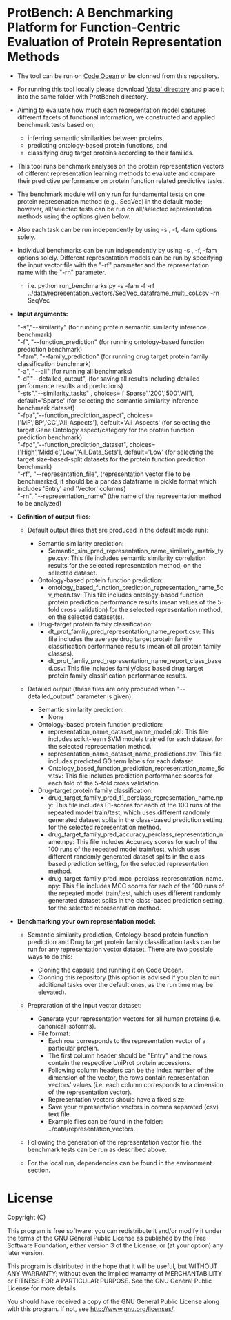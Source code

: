 # ProtBench: A Benchmarking Platform for Function-Centric Evaluation of Protein Representation Methods

- The tool can be run on [Code Ocean](https://codeocean.com/capsule/858401) or be clonned from this repository.

- For running this tool locally please download ['data' directory](https://drive.google.com/drive/folders/1N2TzFVSgdt2oZECmpTtpGHvJQMvza0i6?usp=sharing) and place it into the same folder with ProtBench directory.

- Aiming to evaluate how much each representation model captures different facets of functional information, we constructed and applied benchmark tests based on;
  - inferring semantic similarities between proteins,
  - predicting ontology-based protein functions, and
  - classifying drug target proteins according to their families.

- This tool runs benchmark analyses on the protein representation vectors of different representation learning methods
 to evaluate and compare their predictive performance on protein function related predictive tasks.

- The benchmark module will only run for fundamental tests on one
protein represenation method (e.g., SeqVec) in the default mode; however, all/selected tests can be run on 
all/selected representation methods using the options given below.
 - Also each task can be run independently by using -s , -f, -fam options solely.

- Individual benchmarks can be run independently by using -s , -f, -fam options solely. Different representation models can be
run by specifying the input vector file with the "-rf" parameter and the representation name with the "-rn" parameter.
  - i.e. python run_benchmarks.py -s -fam -f -rf ../data/representation_vectors/SeqVec_dataframe_multi_col.csv -rn SeqVec

- **Input arguments:**

  "-s","--similarity" (for running protein semantic similarity inference benchmark) <br>
  "-f", "--function_prediction" (for running ontology-based function prediction benchmark)<br>
  "-fam", "--family_prediction" (for running drug target protein family classification benchmark)<br>
  "-a", "--all" (for running all benchmarks)<br>
  "-d","--detailed_output", (for saving all results including detailed performance results and predictions)<br>
  "-sts","--similarity_tasks" , choices= ['Sparse','200','500','All'], default='Sparse' (for selecting the semantic
   similarity inference benchmark dataset)<br>
  "-fpa","--function_prediction_aspect", choices= ['MF','BP','CC','All_Aspects'], default='All_Aspects' (for selecting the
   target Gene Ontology aspect/category for the protein function prediction benchmark)<br>
  "-fpd","--function_prediction_dataset", choices= ['High','Middle','Low','All_Data_Sets'], default='Low' (for selecting the
   target size-based-split datasets for the protein function prediction benchmark)<br>
  "-rf", "--representation_file", (representation vector file to be benchmarked, it should be a pandas dataframe in pickle
   format which includes 'Entry' and 'Vector' columns)<br>
  "-rn", "--representation_name" (the name of the representation method to be analyzed)<br>

- **Definition of output files:**

  - Default output (files that are produced in the default mode run):
    - Semantic similarity prediction:
      - Semantic_sim_pred_representation_name_similarity_matrix_type.csv: This file includes semantic similarity correlation results for the selected representation method, on the selected dataset.
    - Ontology-based protein function prediction:
      - ontology_based_function_prediction_representation_name_5cv_mean.tsv: This file includes ontology-based function protein prediction performance results (mean values of the 5-fold cross validation) for the selected representation method, on the selected dataset(s).
    - Drug-target protein family classification:
      - dt_prot_famliy_pred_representation_name_report.csv: This file includes the average drug target protein family classification performance results (mean of all protein family classes).
      - dt_prot_famliy_pred_representation_name_report_class_based.csv: This file includes family/class based drug target protein family classification performance results.

  - Detailed output (these files are only produced when "--detailed_output" parameter is given):
    - Semantic similarity prediction:
      - None
    - Ontology-based protein function prediction:
      - representation_name_dataset_name_model.pkl: This file includes scikit-learn SVM models trained for each dataset for the selected representation method.
      - representation_name_dataset_name_predictions.tsv: This file includes predicted GO term labels for each dataset.
      - Ontology_based_function_prediction_representation_name_5cv.tsv: This file includes prediction performance scores for each fold of the 5-fold cross validation.
    - Drug-target protein family classification:
      - drug_target_family_pred_f1_perclass_representation_name.npy: This file includes F1-scores for each of the 100 runs of the repeated model train/test, which uses different randomly generated dataset splits in the class-based prediction setting, for the selected representation method.
      - drug_target_family_pred_accuracy_perclass_representation_name.npy: This file includes Accuracy scores for each of the 100 runs of the repeated model train/test, which uses different randomly generated dataset splits in the class-based prediction setting, for the selected representation method.
      - drug_target_family_pred_mcc_perclass_representation_name.npy: This file includes MCC scores for each of the 100 runs of the repeated model train/test, which uses different randomly generated dataset splits in the class-based prediction setting, for the selected representation method.
  
- **Benchmarking your own representation model:**

  - Semantic similarity prediction, Ontology-based protein function prediction and Drug target protein family classification tasks can be run for any representation vector dataset. There are two possible ways to do this:
    - Cloning the capsule and running it on Code Ocean. 
    - Clonning this repository  (this option is advised if you plan to run additional tasks over the default ones, as the run time may be elevated).
  
  - Prepraration of the input vector dataset: 
    - Generate your representation vectors for all human proteins (i.e. canonical isoforms).
    - File format:
      - Each row corresponds to the representation vector of a particular protein.
      - The first column header should be "Entry" and the rows contain the respective UniProt protein accessions.
      - Following column headers can be the index number of the dimension of the vector, the rows contain representation vectors' values (i.e. each column corresponds to a dimension of the representation vector).
      - Representation vectors should have a fixed size.
      - Save your representation vectors in comma separated (csv) text file.
      - Example files can be found in the folder: ../data/representation_vectors.
  - Following the generation of the representation vector file, the benchmark tests can be run as described above.
  - For the local run, dependencies can be found in the environment section.


# License

Copyright (C)

This program is free software: you can redistribute it and/or modify it under the terms of the GNU General Public License as published by the Free Software Foundation, either version 3 of the License, or (at your option) any later version.

This program is distributed in the hope that it will be useful, but WITHOUT ANY WARRANTY; without even the implied warranty of MERCHANTABILITY or FITNESS FOR A PARTICULAR PURPOSE. See the GNU General Public License for more details.

You should have received a copy of the GNU General Public License along with this program. If not, see http://www.gnu.org/licenses/.
